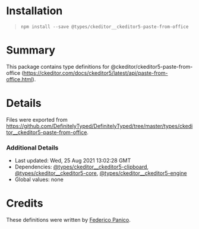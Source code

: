 # Installation
> `npm install --save @types/ckeditor__ckeditor5-paste-from-office`

# Summary
This package contains type definitions for @ckeditor/ckeditor5-paste-from-office (https://ckeditor.com/docs/ckeditor5/latest/api/paste-from-office.html).

# Details
Files were exported from https://github.com/DefinitelyTyped/DefinitelyTyped/tree/master/types/ckeditor__ckeditor5-paste-from-office.

### Additional Details
 * Last updated: Wed, 25 Aug 2021 13:02:28 GMT
 * Dependencies: [@types/ckeditor__ckeditor5-clipboard](https://npmjs.com/package/@types/ckeditor__ckeditor5-clipboard), [@types/ckeditor__ckeditor5-core](https://npmjs.com/package/@types/ckeditor__ckeditor5-core), [@types/ckeditor__ckeditor5-engine](https://npmjs.com/package/@types/ckeditor__ckeditor5-engine)
 * Global values: none

# Credits
These definitions were written by [Federico Panico](https://github.com/fedemp).
